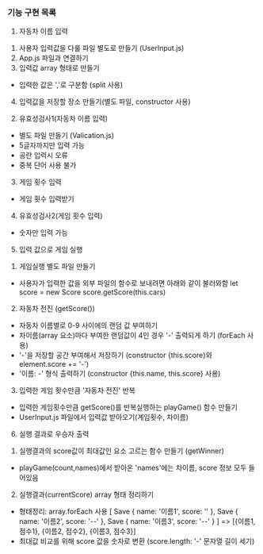 ### 기능 구현 목록

1. 자동차 이름 입력
1) 사용자 입력값을 다룰 파일 별도로 만들기 (UserInput.js)
2) App.js 파일과 연결하기
3) 입력값 array 형태로 만들기
- 입력한 값은 ','로 구분함 (split 사용)
4) 입력값을 저장할 장소 만들기(별도 파일, constructor 사용)

2. 유효성검사1(자동차 이름 입력)
- 별도 파일 만들기 (Valication.js)
- 5글자까지만 입력 가능
- 공란 입력시 오류
- 중복 단어 사용 불가

3. 게임 횟수 입력
- 게임 횟수 입력받기

4. 유효성검사2(게임 횟수 입력)
- 숫자만 입력 가능

5. 입력 값으로 게임 실행
1) 게임실행 별도 파일 만들기
- 사용자가 입력한 값을 외부 파일의 함수로 보내려면 아래와 같이 불러와함
let score = new Score
score.getScore(this.cars)
2) 자동차 전진 (getScore())
- 자동차 이름별로 0-9 사이에의 랜덤 값 부여하기
- 차이름(array 요소)마다 부여한 랜덤값이 4인 경우 '-' 출력되게 하기
(forEach 사용)
- '-'을 저장할 공간 부여해서 저장하기
(constructor {this.score}와 element.score += '-')
- '이름: -' 형식 출력하기
(constructor {this.name, this.score} 사용)
3) 입력한 게임 횟수만큼 '자동차 전진' 반복
- 입력한 게임횟수만큼 getScore()를 반복실행하는 playGame() 함수 만들기
- UserInput.js 파일에서 입력값 받아오기(게임횟수, 차이름)

6. 실행 결과로 우승자 출력
1) 실행결과의 score값이 최대값인 요소 고르는 함수 만들기 (getWinner)
- playGame(count,names)에서 받아온 'names'에는 차이름, score 정보 모두 들어있음
2) 실행결과(currentScore) array 형태 정리하기
- 형태정리: array.forEach 사용
[ Save { name: '이름1', score: '' },
  Save { name: '이름2', score: '--' },
  Save { name: '이름3', score: '--' } ]
=> [{이름1, 점수1}, {이름2, 점수2}, {이름3, 점수3}]
- 최대값 비교를 위해 score 값을 숫자로 변환
(score.length: '-' 문자열 길이 세기)
